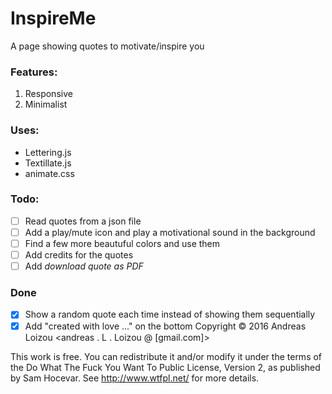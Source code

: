 # InspireMe
A page showing quotes to motivate/inspire you

### Features:

1. Responsive
2. Minimalist

### Uses:

* Lettering.js
* Textillate.js
* animate.css

### Todo:

- [ ] Read quotes from a json file
- [ ] Add a play/mute icon and play a motivational sound in the background
- [ ] Find a few more beautuful colors and use them
- [ ] Add credits for the quotes
- [ ] Add _download quote as PDF_

### Done
- [x] Show a random quote each time instead of showing them sequentially
- [x] Add "created with love ..." on the bottom
Copyright © 2016 Andreas Loizou <andreas . L . Loizou @ [gmail.com]> 

This work is free. You can redistribute it and/or modify it under the terms of the Do What The Fuck You Want To Public License, Version 2, as published by Sam Hocevar. See http://www.wtfpl.net/ for more details.
